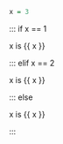 ```r exec
x = 3
```

::: if x == 1

x is {{ x }}

::: elif x == 2

x is {{ x }}

::: else

x is {{ x }}

:::
